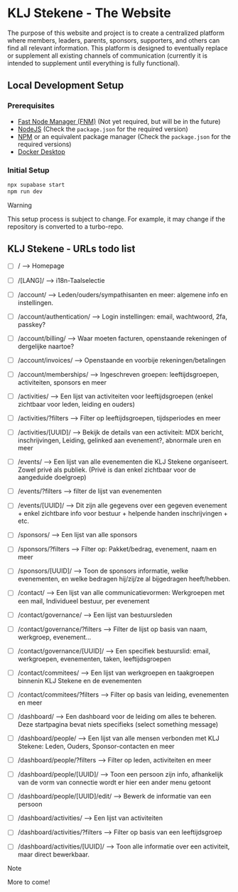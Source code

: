 # KLJ Stekene - The Website

The purpose of this website and project is to create a centralized platform where members, leaders, parents, sponsors, supporters, and others can find all relevant information. This platform is designed to eventually replace or supplement all existing channels of communication (currently it is intended to supplement until everything is fully functional).

## Local Development Setup

### Prerequisites

- [Fast Node Manager (FNM)](https://fnm.vercel.app) (Not yet required, but will be in the future)
- [NodeJS](https://nodejs.org/) (Check the `package.json` for the required version)
- [NPM](https://www.npmjs.com/) or an equivalent package manager (Check the `package.json` for the required versions)
- [Docker Desktop](https://docs.docker.com/desktop/)

### Initial Setup

```sh
npx supabase start
npm run dev
```

> [!WARNING]
> This setup process is subject to change. For example, it may change if the repository is converted to a turbo-repo.


## KLJ Stekene - URLs todo list

- [ ] / 		--> Homepage

- [ ] /[LANG]/		--> i18n-Taalselectie

- [ ] /account/		--> Leden/ouders/sympathisanten en meer: algemene info en instellingen.
- [ ] /account/authentication/	--> Login instellingen: email, wachtwoord, 2fa, passkey?
- [ ] /account/billing/		--> Waar moeten facturen, openstaande rekeningen of dergelijke naartoe?
- [ ] /account/invoices/		--> Openstaande en voorbije rekeningen/betalingen
- [ ] /account/memberships/		--> Ingeschreven groepen: leeftijdsgroepen, activiteiten, sponsors en meer

- [ ] /activities/		--> Een lijst van activiteiten voor leeftijdsgroepen (enkel zichtbaar voor leden, leiding en ouders)
- [ ] /activities/?filters	--> Filter op leeftijdsgroepen, tijdsperiodes en meer
- [ ] /activities/[UUID]/		--> Bekijk de details van een activiteit: MDX bericht, inschrijvingen, Leiding, gelinked aan evenement?, abnormale uren en meer

- [ ] /events/		--> Een lijst van alle evenementen die KLJ Stekene organiseert. Zowel privé als publiek. (Privé is dan enkel zichtbaar voor de aangeduide doelgroep)
- [ ] /events/?filters	--> filter de lijst van evenementen
- [ ] /events/[UUID]/			--> Dit zijn alle gegevens over een gegeven evenement + enkel zichtbare info voor bestuur + helpende handen inschrijvingen + etc.

- [ ] /sponsors/		--> Een lijst van alle sponsors
- [ ] /sponsors/?filters	--> Filter op: Pakket/bedrag, evenement, naam en meer
- [ ] /sponsors/[UUID]/		--> Toon de sponsors informatie, welke evenementen, en welke bedragen hij/zij/ze al bijgedragen heeft/hebben.

- [ ] /contact/		--> Een lijst van alle communicatievormen: Werkgroepen met een mail, Individueel bestuur, per evenement
- [ ] /contact/governance/		--> Een lijst van bestuursleden
- [ ] /contact/governance/?filters	--> Filter de lijst op basis van naam, werkgroep, evenement...
- [ ] /contact/governance/[UUID]/		--> Een specifiek bestuurslid: email, werkgroepen, evenementen, taken, leeftijdsgroepen
- [ ] /contact/commitees/		--> Een lijst van werkgroepen en taakgroepen binnenin KLJ Stekene en de evenementen
- [ ] /contact/commitees/?filters	--> Filter op basis van leiding, evenementen en meer


- [ ] /dashboard/		--> Een dashboard voor de leiding om alles te beheren. Deze startpagina bevat niets specifieks (select something message)

- [ ] /dashboard/people/		--> Een lijst van alle mensen verbonden met KLJ Stekene: Leden, Ouders, Sponsor-contacten en meer
- [ ] /dashboard/people/?filters	--> Filter op leden, activiteiten en meer
- [ ] /dashboard/people/[UUID]/		--> Toon een persoon zijn info, afhankelijk van de vorm van connectie wordt er hier een ander menu getoont
- [ ] /dashboard/people/[UUID]/edit/			--> Bewerk de informatie van een persoon

- [ ] /dashboard/activities/		--> Een lijst van activiteiten
- [ ] /dashboard/activities/?filters	--> Filter op basis van een leeftijdsgroep
- [ ] /dashboard/activities/[UUID]/		--> Toon alle informatie over een activiteit, maar direct bewerkbaar.

> [!NOTE]
> More to come!